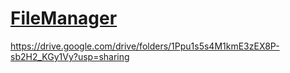 [FileManager](https://drive.google.com/drive/folders/1Ppu1s5s4M1kmE3zEX8P-sb2H2_KGy1Vy?usp=sharing)
=====================


https://drive.google.com/drive/folders/1Ppu1s5s4M1kmE3zEX8P-sb2H2_KGy1Vy?usp=sharing
